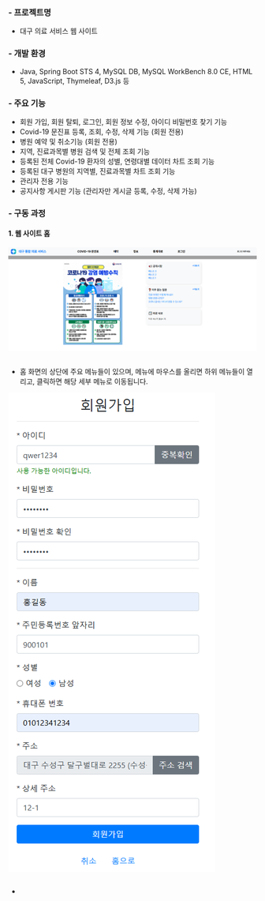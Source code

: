 ### - 프로젝트명
- 대구 의료 서비스 웹 사이트

### - 개발 환경
- Java, Spring Boot STS 4, MySQL DB, MySQL WorkBench 8.0 CE, HTML 5, JavaScript, Thymeleaf, D3.js 등

### - 주요 기능
- 회원 가입, 회원 탈퇴, 로그인, 회원 정보 수정, 아이디 비밀번호 찾기 기능
- Covid-19 문진표 등록, 조회, 수정, 삭제 기능 (회원 전용)
- 병원 예약 및 취소기능 (회원 전용)
- 지역, 진료과목별 병원 검색 및 전체 조회 기능
- 등록된 전체 Covid-19 환자의 성별, 연령대별 데이터 차트 조회 기능
- 등록된 대구 병원의 지역별, 진료과목별 차트 조회 기능
- 관리자 전용 기능
- 공지사항 게시판 기능 (관리자만 게시글 등록, 수정, 삭제 가능)

### - 구동 과정
#### 1. 웹 사이트 홈
![1](./images/1.png)
```java

```

- 홈 화면의 상단에 주요 메뉴들이 있으며, 메뉴에 마우스를 올리면 하위 메뉴들이 열리고, 클릭하면 해당 세부 메뉴로 이동됩니다.

![2](./images/2.png)
```java

```

- 
